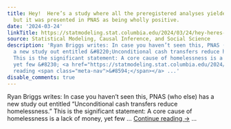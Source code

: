 ```yaml
---
title: Hey!  Here’s a study where all the preregistered analyses yielded null results
  but it was presented in PNAS as being wholly positive.
date: '2024-03-24'
linkTitle: https://statmodeling.stat.columbia.edu/2024/03/24/hey-heres-a-study-where-all-the-preregistered-analyses-yielded-null-results-but-it-was-presented-in-pnas-as-being-wholly-positive/
source: Statistical Modeling, Causal Inference, and Social Science
description: 'Ryan Briggs writes: In case you haven’t seen this, PNAS (who else) has
  a new study out entitled &#8220;Unconditional cash transfers reduce homelessness.”
  This is the significant statement: A core cause of homelessness is a lack of money,
  yet few &#8230; <a href="https://statmodeling.stat.columbia.edu/2024/03/24/hey-heres-a-study-where-all-the-preregistered-analyses-yielded-null-results-but-it-was-presented-in-pnas-as-being-wholly-positive/">Continue
  reading <span class="meta-nav">&#8594;</span></a> ...'
disable_comments: true
---
```

Ryan Briggs writes: In case you haven’t seen this, PNAS (who else) has a new study out entitled &#8220;Unconditional cash transfers reduce homelessness.” This is the significant statement: A core cause of homelessness is a lack of money, yet few &#8230; <a href="https://statmodeling.stat.columbia.edu/2024/03/24/hey-heres-a-study-where-all-the-preregistered-analyses-yielded-null-results-but-it-was-presented-in-pnas-as-being-wholly-positive/">Continue reading <span class="meta-nav">&#8594;</span></a> ...